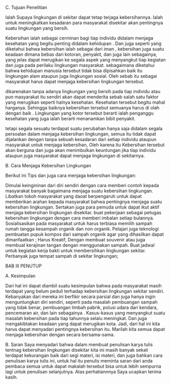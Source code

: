 C. Tujuan Penelitian

Ialah Supaya lingkungan di sekitar dapat tetap terjaga kebersihannya.
Ialah untuk meningkatkan kesadaran para masyarakat disekitar akan pentingnya suatu lingkungan yang bersih.

Kebersihan ialah sebagai cerminan bagi tiap individu didalam menjaga kesehatan yang begitu penting didalam kehidupan . Dan juga seperti yang diketahui bahwa kebersihan ialah sebagai dari iman , kebersihan juga suatu keadaan dimana bebas dari kotoran, penyakit, dan juga lain sebagainya, yang jelas dapat merugikan ke segala aspek yang menyangkut tiap kegiatan dan juga pada perilaku lingkungan masyarakat. sebagaimana diketahui bahwa kehidupan manusia tersebut tidak bisa dipisahkan baik itu lingkungan alam ataupun juga lingkungan sosial. Oleh sebab itu sebagai  masyarakat harus dapat menjaga kebersihan lingkungan tersebut.

dikarenakan tanpa adanya lingkungan yang bersih pada tiap individu atau pun masyarakat itu sendiri akan dapat menderita sebab salah satu faktor yang merugikan seperti halnya  kesehatan. Kesehatan tersebut begitu mahal harganya. Sehingga baiknya kebersihan tersebut semuanya harus di olah dengan baik . Lingkungan yang kotor tersebut berarti ialah penganggu kesehatan yang juga ialah berarti menanamkan bibit penyakit.

tetapi segala sesuatu terdapat suatu perubahan hanya saja didalam segala persoalan dalam menjaga kebersihan lingkungan, semua itu tidak dapat dijalankan dengan tanpa sebuah kesadaran dari setiap individu ataupun masyarakat untuk menjaga kebersihan, Oleh karena itu Kebersihan tersebut akan berguna dan juga akan menimbulkan keuntungan jika tiap individu ataupun juga masyarakat dapat menjaga lingkungan di sekitarnya.

B. Cara Menjaga Kebersihan Lingkungan

Berikut ini  Tips dan juga cara menjaga kebersihan lingkungan:

Dimulai keingininan dari diri sendiri dengan cara memberi contoh kepada masyarakat banyak bagaimana menjaga suatu kebersihan lingkungan.
Libatkan tokoh masyarakat yang daoat berpengaruh untuk dapat memberikan arahan kepada masyarakat bahwa pentingnya menjaga suatu kebersihan lingkungan.
Sertakan juga para pemuda untuk dapat ikut aktif menjaga kebersihan lingkungan disekitar.
buat pekerjaan sebagai petugas kebersihan lingkungan dengan cara memberi imbalan  setiap bulannya.
Sosialisasikan pada masyarakat untuk harus terbiasa memilih sampah rumah tangga kesampah organik dan non organik.
Pelajari juga teknologi pembuatan pupuk kompos dari sampah organik agar yang dihasilkan dapat dimanfaatkan ;
Harus Kreatif, Dengan membuat souvenir atau juga membuat kerajinan tangan dengan menggunakan sampah.
Buat jadwal untuk kegiatan  kerja bakti untuk membersihkan lingkungan sekitar.
Perbanyak juga tempat sampah di sekitar lingkungan;

BAB III
PENUTUP

A. Kesimpulan

Dari hal ini dapat diambil suatu kesimpulan bahwa pada masyarakat masih terdapat yang belum peduli terhadap kebersihan lingkungan sekitar sendiri. Kebanyakan dari mereka ini berfikir secara parsial dan juga hanya ingin menguntungkan diri sendiri, seperti pada masalah pembuangan sampah yang tidak benar, pembuangan limbah pabrik, polusi udara dari kendara, pencemaran air, dan lain sebagainya . Kasus-kasus yang menyangkut suatu masalah kebersihan pada tiap tahunnya selalu meningkat. Dan juga mengakibtakan keadaan yang dapat merugikan kota.  Jadi, dari hal ini kita harus dapat menyadari pentingnya  kebersihan itu. Marilah kita semua dapat menjaga kebersihan dengan secara bersama-sama.

B. Saran
Saya menyadari bahwa dalam membuat penulisan karya tulis tentnag kebersihan lingkungan disekitar kita ini masih banyak sekali terdapat kekurangan baik dari segi materi, isi materi, dan juga bahkan cara penulisan karya tulis ini, untuk hal itu penulis meminta saran dari anda pembaca semua untuk dapat makalah tersebut bisa untuk lebih sempurna lagi untuk penulisan selanjutnya. Atas perhatiannnya Saya ucapkan terima kasih.